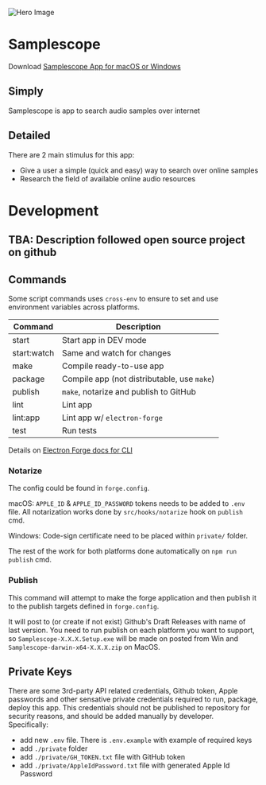 ![Hero Image](https://github.com/jamland/samplescope/blob/main/assets/banner.png?raw=true)


# Samplescope

Download [Samplescope App for macOS or Windows](https://github.com/jamland/samplescope/releases/)

## Simply

Samplescope is app to search audio samples over internet

## Detailed

There are 2 main stimulus for this app:

- Give a user a simple (quick and easy) way to search over online samples
- Research the field of available online audio resources

# Development

## TBA: Description followed open source project on github

## Commands

Some script commands uses `cross-env` to ensure to set and use environment variables across platforms.

| Command     | Description                                 |
| ----------- | ------------------------------------------- |
| start       | Start app in DEV mode                       |
| start:watch | Same and watch for changes                  |
| make        | Compile ready-to-use app                    |
| package     | Compile app (not distributable, use `make`) |
| publish     | `make`, notarize and publish to GitHub      |
| lint        | Lint app                                    |
| lint:app    | Lint app w/ `electron-forge`                |
| test        | Run tests                                   |

Details on [Electron Forge docs for CLI](https://www.electronforge.io/cli)

### Notarize

The config could be found in `forge.config`.

macOS: `APPLE_ID` & `APPLE_ID_PASSWORD` tokens needs to be added to `.env` file. All notarization works done by `src/hooks/notarize` hook on `publish` cmd.

Windows: Code-sign certificate need to be placed within `private/` folder.

The rest of the work for both platforms done automatically on `npm run publish` cmd.

### Publish

This command will attempt to make the forge application and then publish it to the publish targets defined in `forge.config`.

It will post to (or create if not exist) Github's Draft Releases with name of last version.
You need to run publish on each platform you want to support, so `Samplescope-X.X.X.Setup.exe` will be made on posted from Win and `Samplescope-darwin-x64-X.X.X.zip` on MacOS.

## Private Keys

There are some 3rd-party API related credentials, Github token, Apple passwords and other sensative private credentials required to run, package, deploy this app. This credentials should not be published to repository for security reasons, and should be added manually by developer.  
Specifically:

- add new `.env` file. There is `.env.example` with example of required keys
- add `./private` folder
- add `./private/GH_TOKEN.txt` file with GitHub token
- add `./private/AppleIdPassword.txt` file with generated Apple Id Password
